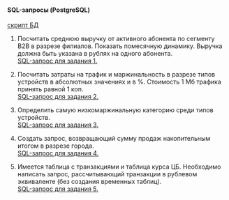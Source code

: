 #### SQL-запросы (PostgreSQL)

[cкрипт БД](скрипт.txt)
1. Посчитать среднюю выручку от активного абонента по сегменту B2B в разрезе филиалов. Показать помесячную динамику. Выручка должна быть указана в рублях на одного абонента.        
[SQL-запрос для задания 1.](задание_1.sql)

2. Посчитать затраты на трафик и маржинальность в разрезе типов устройств в абсолютных значениях и в %. Стоимость 1 Мб трафика принять равной 1 коп.        
[SQL-запрос для задания 2.](задание_2.sql)

3. Определить самую низкомаржинальную категорию среди типов устройств.        
[SQL-запрос для задания 3.](задание_3.sql)

4. Создать запрос, возвращающий сумму продаж накопительным итогом в разрезе города.        
[SQL-запрос для задания 4.](задание_4.sql)

5. Имеется таблица с транзакциями и таблица курса ЦБ. Необходимо написать запрос, рассчитывающий транзакции в рублевом эквиваленте (без создания временных таблиц).        
[SQL-запрос для задания 5.](задание_5.sql)
 

